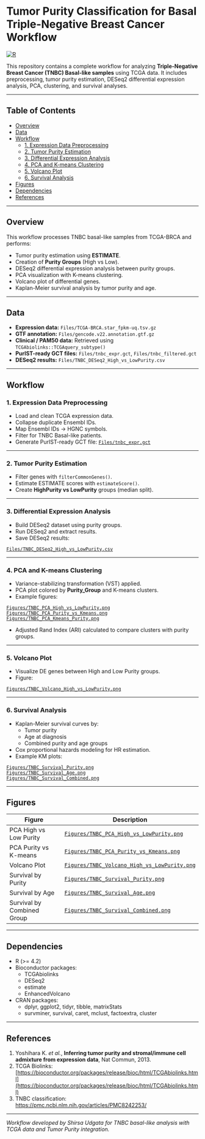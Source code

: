 # Tumor Purity Classification for Basal Triple-Negative Breast Cancer Workflow

[![R](https://img.shields.io/badge/R-4.2+-blue.svg)](https://www.r-project.org/)  

This repository contains a complete workflow for analyzing **Triple-Negative Breast Cancer (TNBC) Basal-like samples** using TCGA data. It includes preprocessing, tumor purity estimation, DESeq2 differential expression analysis, PCA, clustering, and survival analyses.

---

## Table of Contents

- [Overview](#overview)
- [Data](#data)
- [Workflow](#workflow)
  - [1. Expression Data Preprocessing](#1-expression-data-preprocessing)
  - [2. Tumor Purity Estimation](#2-tumor-purity-estimation)
  - [3. Differential Expression Analysis](#3-differential-expression-analysis)
  - [4. PCA and K-means Clustering](#4-pca-and-k-means-clustering)
  - [5. Volcano Plot](#5-volcano-plot)
  - [6. Survival Analysis](#6-survival-analysis)
- [Figures](#figures)
- [Dependencies](#dependencies)
- [References](#references)

---

## Overview

This workflow processes TNBC basal-like samples from TCGA-BRCA and performs:

- Tumor purity estimation using **ESTIMATE**.
- Creation of **Purity Groups** (High vs Low).
- DESeq2 differential expression analysis between purity groups.
- PCA visualization with K-means clustering.
- Volcano plot of differential genes.
- Kaplan-Meier survival analysis by tumor purity and age.

---

## Data

- **Expression data:** `Files/TCGA-BRCA.star_fpkm-uq.tsv.gz`
- **GTF annotation:** `Files/gencode.v22.annotation.gtf.gz`
- **Clinical / PAM50 data:** Retrieved using `TCGAbiolinks::TCGAquery_subtype()`
- **PurIST-ready GCT files:** `Files/tnbc_expr.gct`, `Files/tnbc_filtered.gct`
- **DESeq2 results:** `Files/TNBC_DESeq2_High_vs_LowPurity.csv`

---

## Workflow

### 1. Expression Data Preprocessing

- Load and clean TCGA expression data.
- Collapse duplicate Ensembl IDs.
- Map Ensembl IDs → HGNC symbols.
- Filter for TNBC Basal-like patients.
- Generate PurIST-ready GCT file: [`Files/tnbc_expr.gct`](Files/tnbc_expr.gct)

---

### 2. Tumor Purity Estimation

- Filter genes with `filterCommonGenes()`.
- Estimate ESTIMATE scores with `estimateScore()`.
- Create **HighPurity vs LowPurity** groups (median split).

---

### 3. Differential Expression Analysis

- Build DESeq2 dataset using purity groups.
- Run DESeq2 and extract results.
- Save DESeq2 results:

[`Files/TNBC_DESeq2_High_vs_LowPurity.csv`](Files/TNBC_DESeq2_High_vs_LowPurity.csv)

---

### 4. PCA and K-means Clustering

- Variance-stabilizing transformation (VST) applied.
- PCA plot colored by **Purity_Group** and K-means clusters.
- Example figures:

[`Figures/TNBC_PCA_High_vs_LowPurity.png`](Figures/TNBC_PCA_High_vs_LowPurity.png)  
[`Figures/TNBC_PCA_Purity_vs_Kmeans.png`](Figures/TNBC_PCA_Purity_vs_Kmeans.png)  
[`Figures/TNBC_PCA_Kmeans_Purity.png`](Figures/TNBC_PCA_Kmeans_Purity.png)

- Adjusted Rand Index (ARI) calculated to compare clusters with purity groups.

---

### 5. Volcano Plot

- Visualize DE genes between High and Low Purity groups.
- Figure:

[`Figures/TNBC_Volcano_High_vs_LowPurity.png`](Figures/TNBC_Volcano_High_vs_LowPurity.png)

---

### 6. Survival Analysis

- Kaplan-Meier survival curves by:
  - Tumor purity
  - Age at diagnosis
  - Combined purity and age groups
- Cox proportional hazards modeling for HR estimation.
- Example KM plots:

[`Figures/TNBC_Survival_Purity.png`](Figures/TNBC_Survival_Purity.png)  
[`Figures/TNBC_Survival_Age.png`](Figures/TNBC_Survival_Age.png)  
[`Figures/TNBC_Survival_Combined.png`](Figures/TNBC_Survival_Combined.png)

---

## Figures

| Figure | Description |
|--------|-------------|
| PCA High vs Low Purity | [`Figures/TNBC_PCA_High_vs_LowPurity.png`](Figures/TNBC_PCA_High_vs_LowPurity.png) |
| PCA Purity vs K-means | [`Figures/TNBC_PCA_Purity_vs_Kmeans.png`](Figures/TNBC_PCA_Purity_vs_Kmeans.png) |
| Volcano Plot | [`Figures/TNBC_Volcano_High_vs_LowPurity.png`](Figures/TNBC_Volcano_High_vs_LowPurity.png) |
| Survival by Purity | [`Figures/TNBC_Survival_Purity.png`](Figures/TNBC_Survival_Purity.png) |
| Survival by Age | [`Figures/TNBC_Survival_Age.png`](Figures/TNBC_Survival_Age.png) |
| Survival by Combined Group | [`Figures/TNBC_Survival_Combined.png`](Figures/TNBC_Survival_Combined.png) |

---

## Dependencies

- R (>= 4.2)
- Bioconductor packages:
  - TCGAbiolinks
  - DESeq2
  - estimate
  - EnhancedVolcano
- CRAN packages:
  - dplyr, ggplot2, tidyr, tibble, matrixStats
  - survminer, survival, caret, mclust, factoextra, cluster

---

## References

1. Yoshihara K. *et al.*, **Inferring tumor purity and stromal/immune cell admixture from expression data**, Nat Commun, 2013.  
2. TCGA Biolinks: [https://bioconductor.org/packages/release/bioc/html/TCGAbiolinks.html](https://bioconductor.org/packages/release/bioc/html/TCGAbiolinks.html)  
3. TNBC classification: https://pmc.ncbi.nlm.nih.gov/articles/PMC8242253/ 

---

*Workflow developed by Shirsa Udgata for TNBC basal-like analysis with TCGA data and Tumor Purity integration.*
